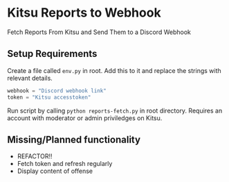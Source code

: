 # Kitsu Reports to Webhook

Fetch Reports From Kitsu and Send Them to a Discord Webhook

## Setup Requirements

Create a file called `env.py` in root. Add this to it and replace the strings with relevant details.

~~~python
webhook = "Discord webhook link"
token = "Kitsu accesstoken"
~~~

Run script by calling `python reports-fetch.py` in root directory. Requires an account with moderator or admin priviledges on Kitsu.

## Missing/Planned functionality

- REFACTOR!!
- Fetch token and refresh regularly
- Display content of offense
